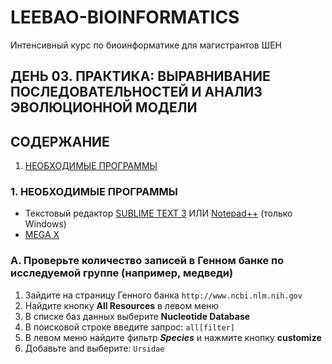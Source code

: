 # LEEBAO-BIOINFORMATICS

Интенсивный курс по биоинформатике для магистрантов ШЕН

## ДЕНЬ 03. ПРАКТИКА: ВЫРАВНИВАНИЕ ПОСЛЕДОВАТЕЛЬНОСТЕЙ И АНАЛИЗ ЭВОЛЮЦИОННОЙ МОДЕЛИ

## СОДЕРЖАНИЕ

1. [НЕОБХОДИМЫЕ ПРОГРАММЫ]()



### 1. НЕОБХОДИМЫЕ ПРОГРАММЫ
* Текстовый редактор [SUBLIME TEXT 3](https://www.sublimetext.com/3) ИЛИ [Notepad++](https://notepad-plus-plus.org/downloads/) (только Windows)
* [MEGA X](http://www.megasoftware.net/)

### A. Проверьте количество записей в Генном банке по исследуемой группе (например, медведи)
1. Зайдите на страницу Генного банка `http://www.ncbi.nlm.nih.gov`
2. Найдите кнопку **All Resources**  в левом меню
3. В списке баз данных выберите **Nucleotide Database**
4. В поисковой строке введите запрос:
`all[filter]`
5. В левом меню найдите фильтр **_Species_** и нажмите кнопку **customize**
6. Добавьте and выберите: `Ursidae`